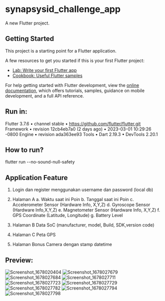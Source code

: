 # synapsysid_challenge_app

A new Flutter project.

## Getting Started

This project is a starting point for a Flutter application.

A few resources to get you started if this is your first Flutter project:

- [Lab: Write your first Flutter app](https://docs.flutter.dev/get-started/codelab)
- [Cookbook: Useful Flutter samples](https://docs.flutter.dev/cookbook)

For help getting started with Flutter development, view the
[online documentation](https://docs.flutter.dev/), which offers tutorials,
samples, guidance on mobile development, and a full API reference.

## Run in:
Flutter 3.7.6 • channel stable • https://github.com/flutter/flutter.git
Framework • revision 12cb4eb7a0 (2 days ago) • 2023-03-01 10:29:26 -0800
Engine • revision ada363ee93
Tools • Dart 2.19.3 • DevTools 2.20.1

## How to run?
flutter run --no-sound-null-safety

## Application Feature
1. Login dan register menggunakan username dan password (local db)

2. Halaman A 
a. Waktu saat ini Poin 
b. Tanggal saat ini Poin 
c. Accelerometer Sensor (Hardware Info, X,Y,Z) 
d. Gyroscope Sensor (Hardware Info,X,Y,Z) 
e. Magnetometer Sensor (Hardware Info, X,Y,Z) 
f. GPS Coordinate (Latitude, Longitude) 
g. Battery Level


3. Halaman B 
Data SoC (manufacturer, model, Build, SDK,version code)

4. Halaman C 
Peta GPS

5. Halaman Bonus 
Camera dengan stamp datetime

## Preview:
![Screenshot_1678020404](https://user-images.githubusercontent.com/82403145/222968290-fb0a2c97-a4b5-4b0e-9d97-72db03c14c85.png)
![Screenshot_1678027679](https://user-images.githubusercontent.com/82403145/222968295-dc6333f6-aa63-41b3-ba99-c5a909482c6b.png)
![Screenshot_1678027684](https://user-images.githubusercontent.com/82403145/222968296-492ae172-23f2-46c2-9830-56acc9ac0dc3.png)
![Screenshot_1678027711](https://user-images.githubusercontent.com/82403145/222968297-97804dbb-28fc-43f7-8771-78954c0a945d.png)
![Screenshot_1678027723](https://user-images.githubusercontent.com/82403145/222968299-e9395524-85b6-4039-90ae-0b02254ed6ab.png)
![Screenshot_1678027729](https://user-images.githubusercontent.com/82403145/222968301-efc58155-9229-48ef-93c0-12ca7f4a159d.png)
![Screenshot_1678027782](https://user-images.githubusercontent.com/82403145/222968305-a4751440-740c-4e58-b6c5-28b001153167.png)
![Screenshot_1678027794](https://user-images.githubusercontent.com/82403145/222968309-570eaa0a-4042-4cdb-8f8a-36312bbd1daf.png)
![Screenshot_1678027798](https://user-images.githubusercontent.com/82403145/222968311-091740c4-5299-410d-9123-ff067e2197e3.png)

